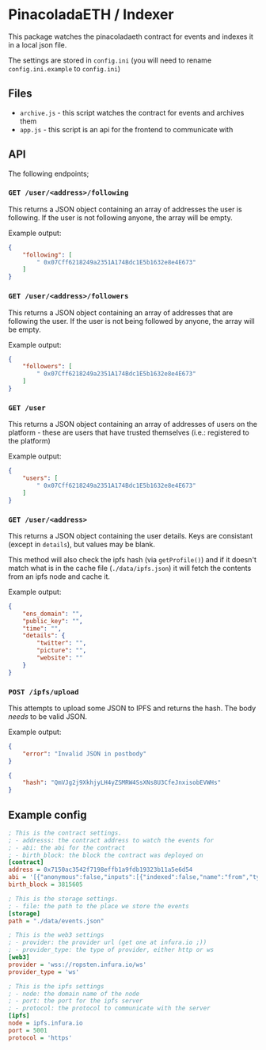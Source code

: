 # PinacoladaETH / Indexer

This package watches the pinacoladaeth contract for events and indexes it in a local json file.

The settings are stored in `config.ini` (you will need to rename `config.ini.example` to `config.ini`)

## Files

* `archive.js` - this script watches the contract for events and archives them
* `app.js` - this script is an api for the frontend to communicate with

## API

The following endpoints;

### `GET /user/<address>/following`

This returns a JSON object containing an array of addresses the user is following. If the user
is not following anyone, the array will be empty.

Example output: 

```json
{
    "following": [
        " 0x07Cff6218249a2351A174Bdc1E5b1632e8e4E673"
    ]
}
```

### `GET /user/<address>/followers`

This returns a JSON object containing an array of addresses that are following the user. If the user
is not being followed by anyone, the array will be empty.

Example output: 

```json
{
    "followers": [
        " 0x07Cff6218249a2351A174Bdc1E5b1632e8e4E673"
    ]
}
```

### `GET /user`

This returns a JSON object containing an array of addresses of users on the platform - these are users
that have trusted themselves (i.e.: registered to the platform)

Example output:

```json
{
    "users": [
        " 0x07Cff6218249a2351A174Bdc1E5b1632e8e4E673"
    ]
}
```

### `GET /user/<address>`

This returns a JSON object containing the user details. Keys are consistant (except in `details`), but values may be blank.

This method will also check the ipfs hash (via `getProfile()`) and if it doesn't match what is in the cache file (`./data/ipfs.json`) it will fetch the contents from an ipfs node and cache it.


Example output: 

```json
{
    "ens_domain": "",
    "public_key": "",
    "time": "",
    "details": {
        "twitter": "",
        "picture": "",
        "website": ""
    }
}
```

### `POST /ipfs/upload`

This attempts to upload some JSON to IPFS and returns the hash. The body _needs_ to be valid JSON.

Example output:

```json
{
    "error": "Invalid JSON in postbody"
}

{
    "hash": "QmVJg2j9XkhjyLH4yZSMRW4SsXNs8U3CfeJnxisobEVWHs"
}
```

## Example config

```ini
; This is the contract settings.
; - addresss: the contract address to watch the events for
; - abi: the abi for the contract
; - birth_block: the block the contract was deployed on
[contract]
address = 0x7150ac3542f7198effb1a9fdb19323b11a5e6d54
abi = '[{"anonymous":false,"inputs":[{"indexed":false,"name":"from","type":"address"},{"indexed":false,"name":"to","type":"address"}],"name":"Connection","type":"event"},{"constant":false,"inputs":[{"name":"_friendNameHash","type":"bytes32"},{"name":"_friendAddr","type":"address"}],"name":"registerFriend","outputs":[],"payable":false,"stateMutability":"nonpayable","type":"function"},{"inputs":[{"name":"registryA","type":"address"},{"name":"registrarA","type":"address"},{"name":"resolverA","type":"address"},{"name":"reverseRegistrarA","type":"address"}],"payable":false,"stateMutability":"nonpayable","type":"constructor"},{"constant":false,"inputs":[{"name":"_nameHash","type":"bytes32"},{"name":"_ipfsContentHash","type":"string"}],"name":"updateProfile","outputs":[],"payable":false,"stateMutability":"nonpayable","type":"function"},{"constant":true,"inputs":[{"name":"","type":"address"},{"name":"","type":"uint256"}],"name":"addrGraph","outputs":[{"name":"","type":"address"}],"payable":false,"stateMutability":"view","type":"function"},{"constant":true,"inputs":[{"name":"_addr","type":"address"}],"name":"getProfile","outputs":[{"name":"","type":"string"}],"payable":false,"stateMutability":"view","type":"function"},{"constant":true,"inputs":[{"name":"_person","type":"address"}],"name":"isMember","outputs":[{"name":"","type":"bool"}],"payable":false,"stateMutability":"view","type":"function"},{"constant":true,"inputs":[{"name":"","type":"address"}],"name":"profile","outputs":[{"name":"","type":"string"}],"payable":false,"stateMutability":"view","type":"function"},{"constant":true,"inputs":[],"name":"registrar","outputs":[{"name":"","type":"address"}],"payable":false,"stateMutability":"view","type":"function"},{"constant":true,"inputs":[],"name":"registry","outputs":[{"name":"","type":"address"}],"payable":false,"stateMutability":"view","type":"function"},{"constant":true,"inputs":[],"name":"resolver","outputs":[{"name":"","type":"address"}],"payable":false,"stateMutability":"view","type":"function"},{"constant":true,"inputs":[],"name":"reverseRegistrar","outputs":[{"name":"","type":"address"}],"payable":false,"stateMutability":"view","type":"function"}]'
birth_block = 3815605

; This is the storage settings.
; - file: the path to the place we store the events
[storage]
path = "./data/events.json"

; This is the web3 settings
; - provider: the provider url (get one at infura.io ;))
; - provider_type: the type of provider, either http or ws
[web3]
provider = 'wss://ropsten.infura.io/ws'
provider_type = 'ws'

; This is the ipfs settings
; - node: the domain name of the node
; - port: the port for the ipfs server
; - protocol: the protocol to communicate with the server
[ipfs]
node = ipfs.infura.io
port = 5001
protocol = 'https'
```